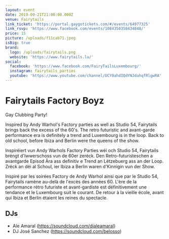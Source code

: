 ```yaml
---
layout: event
date: 2019-09-21T21:00:00.000Z
venue: Fairytails
link_ticket: 'https://portal.gaygotickets.com/#/events/64977325'
link_rsvp: 'https://www.facebook.com/events/1084350358434848/'
price: 15
picture: /uploads/f11cab71.jpeg
isBig: true
brand:
  logo: /uploads/fairytails.png
  website: 'https://www.fairytails.lu/'
social:
  facebook: 'https://www.facebook.com/FairyTailsLuxembourg/'
  instagram: fairytails_parties
  youtube: 'https://www.youtube.com/channel/UCY0ahdIQdYNJdahqfRlgwRA'
---
```

# Fairytails Factory Boyz

Gay Clubbing Party!

Inspired by Andy Warhol's Factory parties as well as Studio 54, Fairytails brings back the excess of the 60's. The retro futuristic and avant-garde performance era is definitely a trend and Luxembourg is in the loop. Back to old school, before Ibiza and Berlin were the queens of the show.

Inspiréiert vun Andy Warhols Factory Parties wéi och Studio 54, Fairytails bréngt d'Iwwerschoss vun de 60er zeréck. Den Retro-futuristeschen a avantgarde Episod Ära ass definitiv e Trend an Lëtzebuerg ass an der Loop. Zréck an déi al Schoul, ier Ibiza a Berlin waren d'Kinnigin vun der Show.

Inspiré par les soirées Factory de Andy Warhol ainsi que par le Studio 54, Fairytails ramène au-delà de l'excès des années 60. L'ère de la performance rétro futuriste et avant-gardiste est définitivement une tendance et le Luxembourg suit le courant. De retour à la vieille école, avant qui Ibiza et Berlin étaient les reines du spectacle.

## DJs

* Ale Amaral (https://soundcloud.com/djaleamaral)
* DJ José Sanchez (https://soundcloud.com/belosso)
